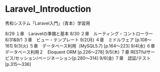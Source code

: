 # Laravel_Introduction
秀和システム「Laravel入門」（青本）学習用

8/29 １章　Laravelの準備と基本
8/30 ２章　ルーティング・コントローラー
8/31&9/1 ３章　ビュー・テンプレート
9/2(月) ４章　ミドルウェア [p.108〜161]
9/3(火) ５章　データベース利用（MySQL5.7) [p.164〜223]
9/4(水) ６章　データベース利用２　Eloquent ORM [p.226〜278]
9/5(木) ７章 RESTfulサービス/セッション/ページネーション[p.280〜314]
9/6(金) ７章　認証/テスト [p.315〜336]
